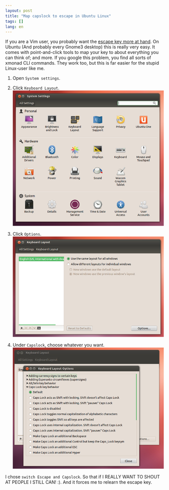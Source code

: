 ```yaml
---
layout: post
title: "Map capslock to escape in Ubuntu Linux"
tags: []
lang: en
---
```



If you are a Vim user, you probably want the [escape key more at hand](http://federico.galassi.net/2012/06/20/the-vim-holy-grail/). On Ubuntu (And probably every Gnome3 desktop) this is really very easy. It comes with point-and-click tools to map your key to about everything you can think of; and more. If you google this problem, you find all sorts of xmonad CLI commands. They work too, but this is far easier for the stupid Linux-user like me.

1. Open `System settings`.
1. Click `Keyboard Layout`.
   ![system settings](/images/inline/keymap_system_settings.png)

1. Click `Options`.
   ![Keyboard Layout](/images/inline/keymap_layout.png)

1. Under `Capslock`, choose whatever you want. 
  ![Options](/images/inline/keymap_options.png)

I chose `switch Escape and Capslock`. So that if I REALLY WANT TO SHOUT AT PEOPLE I STILL CAN! :).
And it forces me to relearn the escape key.
